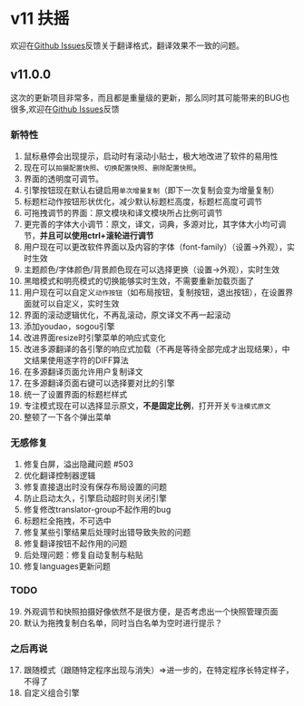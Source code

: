 # v11 扶摇

欢迎在[Github Issues](https://github.com/CopyTranslator/CopyTranslator/issues)反馈关于翻译格式，翻译效果不一致的问题。

## v11.0.0

这次的更新项目非常多，而且都是重量级的更新，那么同时其可能带来的BUG也很多,欢迎在[Github Issues](https://github.com/CopyTranslator/CopyTranslator/issues)反馈

### 新特性

1. 鼠标悬停会出现提示，启动时有滚动小贴士，极大地改进了软件的易用性
18. 现在可以`拍摄配置快照`、`切换配置快照`、`删除配置快照`。
17. 界面的透明度可调节。
12. 引擎按钮现在默认右键启用`单次增量复制`（即下一次复制会变为增量复制）
18. 标题栏动作按钮形状优化，减少默认标题栏高度，标题栏高度可调节
2. 可拖拽调节的界面：原文模块和译文模块所占比例可调节
3. 更完善的字体大小调节：原文，译文，词典，多源对比，其字体大小均可调节，**并且可以使用ctrl+滚轮进行调节**
8. 用户现在可以更改软件界面以及内容的字体（font-family）（设置->外观），实时生效
6. 主题颜色/字体颜色/背景颜色现在可以选择更换（设置->外观），实时生效
7. 黑暗模式和明亮模式的切换能够实时生效，不需要重新加载页面了
7. 用户现在可以自定义`动作按钮`（如布局按钮，复制按钮，退出按钮），在设置界面就可以自定义，实时生效
4. 界面的滚动逻辑优化，不再乱滚动，原文译文不再一起滚动
11. 添加youdao，sogou引擎
16. 改进界面resize时引擎菜单的响应式变化
18. 改进多源翻译的各引擎的响应式加载（不再是等待全部完成才出现结果），中文结果使用逐字符的DIFF算法
19. 在多源翻译页面允许用户复制译文
12. 在多源翻译页面右键可以选择要对比的引擎
9. 统一了设置界面的标题栏样式
16. 专注模式现在可以选择显示原文，**不是固定比例**，打开开关`专注模式原文`
21. 整顿了一下各个弹出菜单


### 无感修复

1. 修复白屏，溢出隐藏问题 #503
19. 优化翻译控制器逻辑
19. 修复直接退出时没有保存布局设置的问题
5. 防止启动太久，引擎启动超时则关闭引擎
10. 修复修改translator-group不起作用的bug
11. 标题栏全拖拽，不可选中
12. 修复某些引擎结果后处理时出错导致失败的问题
13. 修复翻译按钮不起作用的问题
18. 后处理问题：修复自动复制与粘贴
19. 修复languages更新问题

### TODO
19. 外观调节和快照拍摄好像依然不是很方便，是否考虑出一个快照管理页面
20. 默认为拖拽复制白名单，同时当白名单为空时进行提示？

### 之后再说
17. 跟随模式（跟随特定程序出现与消失）=>进一步的，在特定程序长特定样子，不得了
11. 自定义组合引擎

